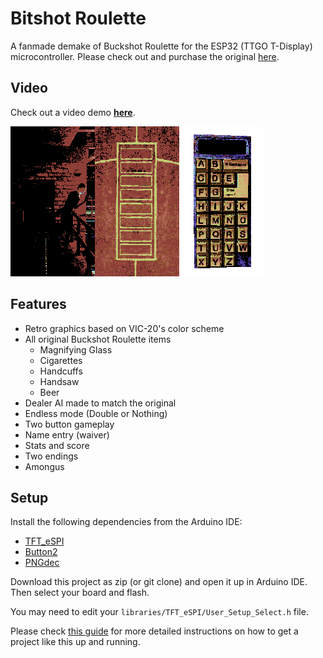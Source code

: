 # Bitshot Roulette

A fanmade demake of Buckshot Roulette for the ESP32 (TTGO T-Display) microcontroller. Please check out and purchase the original [here](https://mikeklubnika.itch.io/buckshot-roulette).

## Video

Check out a video demo **[here](https://youtu.be/-t5OGMdE8Ls)**.

[![Smoking guy](assets_png/guy_1.png?raw=true "Smoking guy")![Shell spot on table](assets_png/show_shells.png?raw=true "Shell spot on table")![Keypad](assets_png/keypad.png?raw=true "Keypad")](https://youtu.be/-t5OGMdE8Ls)

## Features

- Retro graphics based on VIC-20's color scheme
- All original Buckshot Roulette items
  - Magnifying Glass
  - Cigarettes
  - Handcuffs
  - Handsaw
  - Beer
- Dealer AI made to match the original
- Endless mode (Double or Nothing)
- Two button gameplay
- Name entry (waiver)
- Stats and score
- Two endings
- Amongus

## Setup

Install the following dependencies from the Arduino IDE:
- [TFT_eSPI](https://github.com/Bodmer/TFT_eSPI)
- [Button2](https://github.com/LennartHennigs/Button2)
- [PNGdec](https://github.com/bitbank2/PNGdec)

Download this project as zip (or git clone) and open it up in Arduino IDE. Then select your board and flash.

You may need to edit your `libraries/TFT_eSPI/User_Setup_Select.h` file.

Please check [this guide](https://github.com/rebane2001/chanduino/blob/master/SETUP.md) for more detailed instructions on how to get a project like this up and running.
